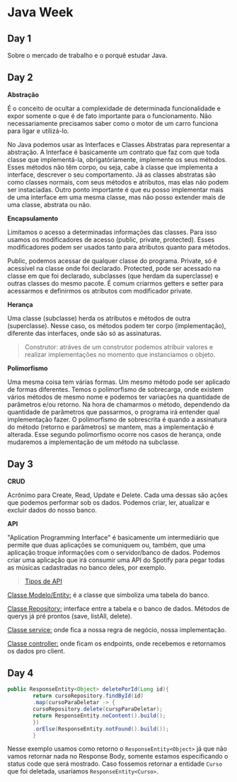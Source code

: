 # Java Week

## Day 1
Sobre o mercado de trabalho e o porquê estudar Java.

## Day 2
**Abstração**
 
É o conceito de ocultar a complexidade de determinada funcionalidade e expor somente o que é de fato importante para o funcionamento. Não necessariamente precisamos saber como o motor de um carro funciona para ligar e utilizá-lo.

No Java podemos usar as Interfaces e Classes Abstratas para representar a abstração. A Interface é basicamente um contrato que faz com que toda classe que implementá-la, obrigatóriamente, implemente os seus métodos. Esses métodos não têm corpo, ou seja, cabe à classe que implementa a interface, descrever o seu comportamento. Já as classes abstratas são como classes normais, com seus métodos e atributos, mas elas não podem ser instaciadas. Outro ponto importante é que eu posso implementar mais de uma interface em uma mesma classe, mas não posso extender mais de uma classe, abstrata ou não.

**Encapsulamento**

Limitamos o acesso a determinadas informações das classes. Para isso usamos os modificadores de acesso (public, private, protected). Esses modificadores podem ser usados tanto para atributos quanto para métodos.

Public, podemos acessar de qualquer classe do programa. Private, só é acessível na classe onde foi declarado. Protected, pode ser acessado na classe em que foi declarado, subclasses (que herdam da superclasse) e outras classes do mesmo pacote. É comum criarmos getters e setter para acessarmos e definirmos os atributos com modificador private.

**Herança**

Uma classe (subclasse) herda os atributos e métodos de outra (superclasse). Nesse caso, os métodos podem ter corpo (implementação), diferente das interfaces, onde são só as assinaturas.

> Construtor: atráves de um construtor podemos atribuir valores e realizar implementações no momento que instanciamos o objeto.

**Polimorfismo**

Uma mesma coisa tem várias formas. Um mesmo método pode ser aplicado de formas diferentes. Temos o polimorfismo de sobrecarga, onde existem vários métodos de mesmo nome e podemos ter variações na quantidade de parâmetros e/ou retorno. Na hora de chamarmos o método, dependendo da quantidade de parâmetros que passarmos, o programa irá entender qual implementação fazer. O polimorfismo de sobrescrita é quando a assinatura do método (retorno e parâmetros) se mantem, mas a implementação é alterada. Esse segundo polimorfismo ocorre nos casos de herança, onde mudaremos a implementação de um método na subclasse.

## Day 3

**CRUD**

Acrônimo para Create, Read, Update e Delete. Cada uma dessas são ações que podemos performar sob os dados. Podemos criar, ler, atualizar e excluir dados do nosso banco.

**API**

"Aplication Programming Interface" é basicamente um intermediário que permite que duas aplicações se comuniquem ou, também, que uma aplicação troque informações com o servidor/banco de dados. Podemos criar uma aplicação que irá consumir uma API do Spotify para pegar todas as músicas cadastradas no banco deles, por exemplo.

>[Tipos de API](https://www.techtarget.com/searchapparchitecture/tip/What-are-the-types-of-APIs-and-their-differences)

<u>Classe Modelo/Entity:</u> é a classe que simboliza uma tabela do banco.

<u>Classe Repository:</u> interface entre a tabela e o banco de dados. Métodos de querys já pré prontos (save, listAll, delete).

<u>Classe service:</u> onde fica a nossa regra de negócio, nossa implementação.

<u>Classe controller:</u> onde ficam os endpoints, onde recebemos e retornamos os dados pro client.

## Day 4

```java
public ResponseEntity<Object> deletePorId(Long id){
        return cursoRepository.findById(id)
        .map(cursoParaDeletar -> {
        cursoRepository.delete(curspParaDeletar);
        return ResponseEntity.noContent().build();
        })
        .orElse(ResponseEntity.notFound().build());
        }
```

Nesse exemplo usamos como retorno o `ResponseEntity<Object>` já que não vamos retornar nada no Response Body, somente estamos especificando o status code que será mostrado. Caso fossemos retornar a entidade `Curso` que foi deletada, usaríamos `ResponseEntity<Curso>`.